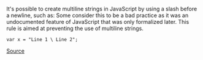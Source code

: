 It's possible to create multiline strings in JavaScript by using a slash before a newline, such as:
Some consider this to be a bad practice as it was an undocumented feature of JavaScript that was only formalized later.
This rule is aimed at preventing the use of multiline strings.

```
var x = "Line 1 \ Line 2";

```

[Source](http://eslint.org/docs/rules/no-multi-str)
